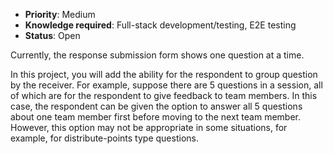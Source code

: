 * **Priority**: Medium
* **Knowledge required**: Full-stack development/testing, E2E testing
* **Status**: Open

Currently, the response submission form shows one question at a time.

In this project, you will add the ability for the respondent to group question by the receiver. For example, suppose there are 5 questions in a session, all of which are for the respondent to give feedback to team members. In this case, the respondent can be given the option to answer all 5 questions about one team member first before moving to the next team member. However, this option may not be appropriate in some situations, for example, for distribute-points type questions.
